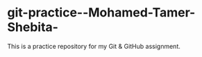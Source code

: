 # git-practice--Mohamed-Tamer-Shebita-
This is a practice repository for my Git &amp; GitHub assignment.
